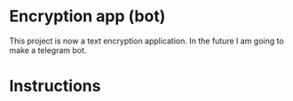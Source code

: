 # Encryption app (bot)

This project is now a text encryption application. In the future I am going to make a telegram bot.

# Instructions
